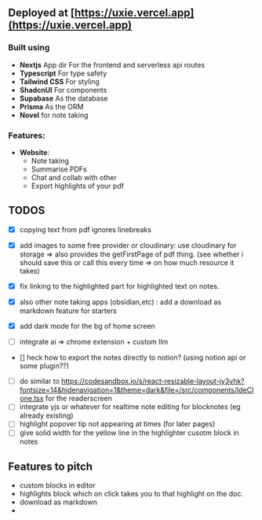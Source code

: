 ## Deployed at [https://uxie.vercel.app](https://uxie.vercel.app)

### Built using

- **Nextjs** App dir For the frontend and serverless api routes
- **Typescript** For type safety
- **Tailwind CSS** For styling
- **ShadcnUI** For components
- **Supabase** As the database
- **Prisma** As the ORM
- **Novel** for note taking

### Features:

- **Website**:
  - Note taking
  - Summarise PDFs
  - Chat and collab with other
  - Export highlights of your pdf

## TODOS

- [x] copying text from pdf ignores linebreaks
- [x] add images to some free provider or cloudinary: use cloudinary for storage => also provides the getFirstPage of pdf thing. (see whether i should save this or call this every time => on how much resource it takes)
- [x] fix linking to the highlighted part for highlighted text on notes.
- [x] also other note taking apps (obsidian,etc) : add a download as markdown feature for starters
- [x] add dark mode for the bg of home screen

- [ ] integrate ai => chrome extension + custom llm
- [] heck how to export the notes directly to notion? (using notion api or some plugin??)
- [ ] do similar to https://codesandbox.io/s/react-resizable-layout-jy3vhk?fontsize=14&hidenavigation=1&theme=dark&file=/src/components/IdeClone.tsx for the readerscreen
- [ ] integrate yjs or whatever for realtime note editing for blocknotes (eg already existing)
- [ ] highlight popover tip not appearing at times (for later pages)
- [ ] give solid width for the yellow line in the highlighter cusotm block in notes

## Features to pitch

- custom blocks in editor
- highlights block which on click takes you to that highlight on the doc.
- download as markdown
-
